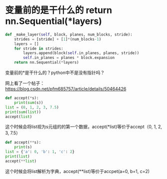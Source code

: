# 变量前的是干什么的   return nn.Sequential(*layers)

```python
def _make_layer(self, block, planes, num_blocks, stride):
    strides = [stride] + [1]*(num_blocks-1)
    layers = []
    for stride in strides:
        layers.append(block(self.in_planes, planes, stride))
        self.in_planes = planes * block.expansion
    return nn.Sequential(*layers)
```

变量前的*是干什么的？python中不是没有指针吗？

网上看了一个帖子：https://blog.csdn.net/pfm685757/article/details/50464426

```python
def accept(*s):
    print(sum(s))
list = (0, 1, 2, 3, 7.5)
print(sum(list))
accept(list)
```

这个时候会将list视为s元组的的第一个数据，accept(*list)等价于accept（0, 1, 2, 3, 7.5）

```python
def accept(**s):
    print(s)
list = {'a': 0, 'b': 1, 'c': 2}
print(list)
accept(**list)
```

这个时候会将list解析为字典，accept(**list)等价于accpet(a=0, b=1, c=2)



